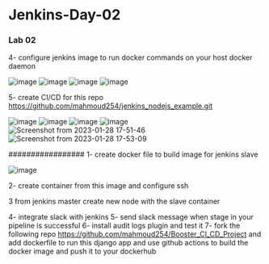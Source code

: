 # Jenkins-Day-02

### Lab 02

4- configure jenkins image to run docker commands on your host docker daemon

![image](https://user-images.githubusercontent.com/40915944/215272859-41336994-a422-4079-9ab8-53ce2edba385.png)
![image](https://user-images.githubusercontent.com/40915944/215272903-f1b71b7a-32fb-4734-bf97-3322e5fb90ea.png)
![image](https://user-images.githubusercontent.com/40915944/215272931-4d798bc4-2759-41fc-a635-f3f2ab430a03.png)
![image](https://user-images.githubusercontent.com/40915944/215273210-7f694cd3-456a-4d01-9b28-17402209b064.png)

5- create CI/CD for this repo https://github.com/mahmoud254/jenkins_nodejs_example.git

![image](https://user-images.githubusercontent.com/40915944/215273800-0638cd3e-edda-486f-9b7e-e18ddb2a37e6.png)
![image](https://user-images.githubusercontent.com/40915944/215273886-f25a6d14-e9f1-4e0f-b4c8-8c61ce2a3f4a.png)
![image](https://user-images.githubusercontent.com/40915944/215276015-f85d7046-2819-42d4-bcfe-deb84698e097.png)
![image](https://user-images.githubusercontent.com/40915944/215276059-f72be395-f05d-43ae-abcf-ae29ec37dd7b.png)
![Screenshot from 2023-01-28 17-51-46](https://user-images.githubusercontent.com/40915944/215354373-7f9ddf89-81f5-4686-ab51-1ef24147ec37.png)
![Screenshot from 2023-01-28 17-53-09](https://user-images.githubusercontent.com/40915944/215354383-71e761a9-85b6-4be3-9b17-2fe04c6e3529.png)


#################
1- create docker file to build image for jenkins slave

![image](https://user-images.githubusercontent.com/40915944/215832932-6ad62f2a-2cab-4419-b38a-669cb859f4b1.png)

2- create container from this image and configure ssh



3 from jenkins master create new node with the slave container



4- integrate slack with jenkins
5- send slack message when stage in your pipeline is successful
6- install audit logs plugin and test it
7- fork the following repo https://github.com/mahmoud254/Booster_CI_CD_Project and add dockerfile to run this django app and use github actions to build the docker image and push it to your dockerhub
